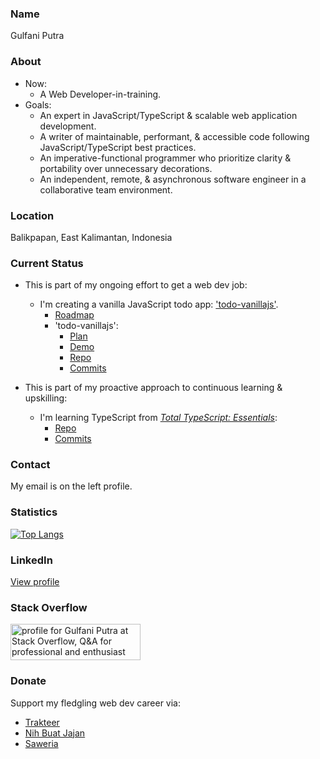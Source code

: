 ### Name

Gulfani Putra

### About

- Now: 
  - A Web Developer-in-training.
- Goals:
  - An expert in JavaScript/TypeScript & scalable web application development.
  - A writer of maintainable, performant, & accessible code following JavaScript/TypeScript best practices.
  - An imperative-functional programmer who prioritize clarity & portability over unnecessary decorations.
  - An independent, remote, & asynchronous software engineer in a collaborative team environment.

### Location

Balikpapan, East Kalimantan, Indonesia

### Current Status

- This is part of my ongoing effort to get a web dev job:
  - I'm creating a vanilla JavaScript todo app: ['todo-vanillajs'](https://github.com/gulfaniputra/todo-vanillajs). 
    - [Roadmap](https://gist.github.com/gulfaniputra/75b6b13f6d25b6aafd7cbcb236ab35da)
    - 'todo-vanillajs':
      - [Plan](https://gist.github.com/gulfaniputra/1ae2b68115cf8df5a614dbfe42e85ed6)
      - [Demo](https://gulfaniputra.github.io/todo-vanillajs/)
      - [Repo](https://github.com/gulfaniputra/todo-vanillajs)
      - [Commits](https://github.com/gulfaniputra/todo-vanillajs/commits/main)

- This is part of my proactive approach to continuous learning & upskilling:
  - I'm learning TypeScript from [_Total TypeScript: Essentials_](https://www.totaltypescript.com/books/total-typescript-essentials):
    - [Repo](https://github.com/gulfaniputra/total-ts-essentials)
    - [Commits](https://github.com/gulfaniputra/total-ts-essentials/commits/main)

### Contact

My email is on the left profile.

### Statistics

[![Top Langs](https://github-readme-stats.vercel.app/api/top-langs/?username=gulfaniputra)](https://github.com/anuraghazra/github-readme-stats)

### LinkedIn

[View profile](https://www.linkedin.com/in/gulfani-putra-04b254356/)

### Stack Overflow

<a href="https://stackoverflow.com/users/22807518/gulfani-putra"><img src="https://stackoverflow.com/users/flair/22807518.png" width="208" height="58" alt="profile for Gulfani Putra at Stack Overflow, Q&amp;A for professional and enthusiast programmers" title="profile for Gulfani Putra at Stack Overflow, Q&amp;A for professional and enthusiast programmers"></a>

### Donate

Support my fledgling web dev career via:

- [Trakteer](https://trakteer.id/gulfaniputra)
- [Nih Buat Jajan](https://www.nihbuatjajan.com/gulfaniputra)
- [Saweria](https://saweria.co/gulfaniputra)
